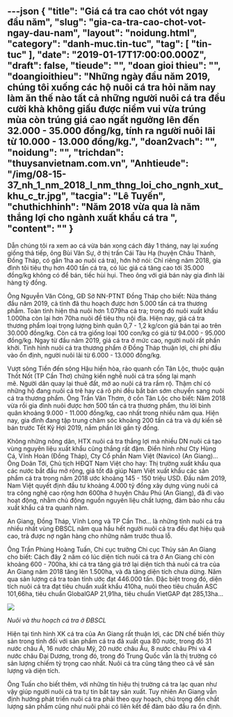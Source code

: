 ---json
{
    "title": "Giá cá tra cao chót vót ngay đầu năm",
    "slug": "gia-ca-tra-cao-chot-vot-ngay-dau-nam",
    "layout": "noidung.html",
    "category": "danh-muc.tin-tuc",
    "tag": [
        "tin-tuc"
    ],
    "date": "2019-01-17T17:00:00.000Z",
    "draft": false,
    "tieude": "",
    "doan gioi thieu": "",
    "doangioithieu": "Những ngày đầu năm 2019, chúng tôi xuống các hộ nuôi cá tra hỏi năm nay làm ăn thế nào tất cả những người nuôi cá tra đều cười khà không giấu được niềm vui vừa trúng mùa còn trúng giá cao ngất ngưởng lên đến 32.000 - 35.000 đồng/kg, tính ra người nuôi lãi từ 10.000 - 13.000 đồng/kg.",
    "doan2vach": "",
    "noidung": "",
    "trichdan": "thuysanvietnam.com.vn",
    "Anhtieude": "/img/08-15-37_nh_1_nm_2018_l_nm_thng_loi_cho_ngnh_xut_khu_c_tr.jpg",
    "tacgia": "Lê Tuyến",
    "chuthichhinh": "Năm 2018 vừa qua là năm thắng lợi cho ngành xuất khẩu cá tra ",
    "__content__": ""
}
---
<p>Dẫn ch&uacute;ng t&ocirc;i ra xem ao c&aacute; vừa b&aacute;n xong c&aacute;ch đ&acirc;y 1 th&aacute;ng, nay lại xuống giống thả tiếp, &ocirc;ng B&ugrave;i Văn Sự, ở thị trấn C&aacute;i T&agrave;u Hạ (huyện Ch&acirc;u Th&agrave;nh, Đồng Th&aacute;p, c&oacute; gần 1ha ao nu&ocirc;i c&aacute; tra), hớn hở n&oacute;i: Chỉ ri&ecirc;ng năm 2018, gia đ&igrave;nh t&ocirc;i ti&ecirc;u thụ hơn 400 tấn c&aacute; tra, c&oacute; l&uacute;c gi&aacute; c&aacute; tăng cao tới 35.000 đồng/kg kh&ocirc;ng c&oacute; để b&aacute;n, tiếc h&ugrave;i hụi. Theo &ocirc;ng với gi&aacute; b&aacute;n n&agrave;y gia đ&igrave;nh l&atilde;i h&agrave;ng tỷ đồng.</p>

<p>&Ocirc;ng Nguyễn Văn C&ocirc;ng, GĐ Sở NN-PTNT Đồng Th&aacute;p cho biết: Nửa th&aacute;ng đầu năm 2019, cả tỉnh đ&atilde; thu hoạch được hơn 5.000 tấn c&aacute; tra thương phẩm. To&agrave;n tỉnh hiện thả nu&ocirc;i hơn 1.079ha c&aacute; tra; trong đ&oacute; nu&ocirc;i xuất khẩu 1.000ha c&ograve;n lại hơn 70ha nu&ocirc;i để ti&ecirc;u thụ nội địa. Hiện nay, gi&aacute; c&aacute; tra thương phẩm&nbsp;loại trọng lượng b&igrave;nh qu&acirc;n 0,7 - 1,2 kg/con gi&aacute; b&aacute;n tại ao tr&ecirc;n 30.000 đồng/kg. C&ograve;n c&aacute; tra giống loại 100 con/kg c&oacute; gi&aacute; từ 94.000 - 95.000 đồng/kg. Ngay từ đầu năm 2019, gi&aacute; c&aacute; tra ở mức cao, người nu&ocirc;i rất phấn khởi. T&igrave;nh h&igrave;nh nu&ocirc;i c&aacute; tra thương phẩm ở Đồng Th&aacute;p thuận lợi, chi ph&iacute; đầu v&agrave;o ổn định, người nu&ocirc;i l&atilde;i từ 6.000 - 13.000 đồng/kg.</p>

<p>Vượt s&ocirc;ng Tiền đến s&ocirc;ng Hậu hiền h&ograve;a, rảo quanh cồn T&acirc;n Lộc, thuộc quận Thốt Nốt (TP Cần Thơ) chứng kiến&nbsp;nghề nu&ocirc;i&nbsp;c&aacute; tra sống lại mạnh mẽ.&nbsp;Người&nbsp;d&acirc;n quay lại thu&ecirc; đất, mở ao nu&ocirc;i c&aacute; tra rầm rộ. Thậm ch&iacute; c&oacute; những hộ đang nu&ocirc;i c&aacute; tr&ecirc; hay c&aacute; r&ocirc; phi đều bắt b&aacute;n sớm chuyển sang nu&ocirc;i c&aacute; tra thương phẩm. &Ocirc;ng Trần Văn Thơm, ở cồn T&acirc;n Lộc cho biết: Năm 2018 vừa rồi gia đ&igrave;nh nu&ocirc;i&nbsp;được&nbsp;hơn 500 tấn c&aacute; tra thương phẩm, thu lời b&igrave;nh qu&acirc;n khoảng 9.000 - 11.000 đồng/kg, cao nhất trong nhiều năm qua. Hiện nay, gia đ&igrave;nh đang tập trung chăm s&oacute;c khoảng 200 tấn c&aacute; tra v&agrave; dự kiến sẽ b&aacute;n trước Tết Kỷ Hợi 2019, nắm phần lời gần tỷ đồng.</p>

<p>Kh&ocirc;ng những n&ocirc;ng d&acirc;n, HTX nu&ocirc;i c&aacute; tra thắng lợi m&agrave; nhiều DN nu&ocirc;i c&aacute; tạo v&ugrave;ng nguy&ecirc;n liệu xuất khẩu cũng thắng rất&nbsp;đậm. Điển h&igrave;nh như Cty H&ugrave;ng C&aacute;, Vĩnh Ho&agrave;n (Đồng Th&aacute;p), Cty Cổ phần Nam Việt (Navico) (An Giang)&hellip; &Ocirc;ng Do&atilde;n Tới, Chủ tịch HĐQT Nam Việt cho hay: Thị trường xuất khẩu qua c&aacute;c nước bắt đầu mở rộng, gi&aacute; tốt đ&atilde; gi&uacute;p Nam Việt xuất khẩu c&aacute;c sản phẩm c&aacute; tra trong năm 2018 ước khoảng 145 - 150 triệu USD. Đầu năm 2019, Nam Việt quyết định đầu tư khoảng 4.000 tỷ đồng x&acirc;y dựng v&ugrave;ng nu&ocirc;i c&aacute; tra c&ocirc;ng nghệ cao rộng hơn 600ha ở huyện Ch&acirc;u Ph&uacute; (An Giang), đ&atilde; đi v&agrave;o hoạt động, nhằm chủ động nguồn nguy&ecirc;n liệu chất lượng, đảm bảo nhu cầu xuất khẩu c&aacute; tra quanh năm.&nbsp;</p>

<p>An Giang, Đồng Th&aacute;p, Vĩnh Long v&agrave; TP Cần Thơ&hellip; l&agrave; những tỉnh nu&ocirc;i c&aacute; tra nhiều nhất v&ugrave;ng ĐBSCL năm qua hầu hết người nu&ocirc;i c&aacute; tra đều đạt hiệu quả cao, trả được nợ ng&acirc;n h&agrave;ng cho những năm trước thua lỗ.&nbsp;</p>

<p>&Ocirc;ng Trần Ph&ugrave;ng Ho&agrave;ng Tuấn, Chi cục trưởng Chi cục Thủy sản An Giang cho biết: C&aacute;ch đ&acirc;y 2 năm c&oacute; l&uacute;c diện t&iacute;ch nu&ocirc;i c&aacute; tra ở An Giang chỉ c&ograve;n khoảng 600 - 700ha, khi c&aacute; tra tăng gi&aacute; trở lại diện t&iacute;ch thả nu&ocirc;i c&aacute; tra của An Giang năm 2018 tăng l&ecirc;n 1.500ha,&nbsp;v&agrave; đ&agrave; tăng&nbsp;diện t&iacute;ch&nbsp;chưa dừng. Năm qua sản lượng c&aacute; tra to&agrave;n tỉnh ước đạt 446.000 tấn. Đặc biệt trong đ&oacute;, diện t&iacute;ch nu&ocirc;i c&aacute; tra đạt ti&ecirc;u chuẩn xuất khẩu 410ha, nu&ocirc;i theo ti&ecirc;u chuẩn ASC 101,66ha, ti&ecirc;u chuẩn GlobalGAP 21,91ha, ti&ecirc;u chuẩn VietGAP đạt 285,13ha...</p>

<p><img src="https://image.nongnghiep.vn/upload/2019/1/16/08-15-37_nh_3_-_nuoi_v_thu_hoch_c_tr_o_dbscl.jpg" /></p>

<p><em>Nu&ocirc;i v&agrave; thu hoạch c&aacute; tra ở ĐBSCL&nbsp;</em></p>

<p>Hiện tại t&igrave;nh h&igrave;nh XK c&aacute; tra của An Giang rất thuận lợi, c&aacute;c DN chế biến thủy sản trong tỉnh đối với sản phẩm c&aacute; tra đ&atilde; xuất qua 80 nước, trong đ&oacute; 31 nước ch&acirc;u &Aacute;, 16 nước ch&acirc;u Mỹ, 20 nước ch&acirc;u &Acirc;u, 8 nước ch&acirc;u Phi v&agrave; 4 nước ch&acirc;u Đại Dương, trong đ&oacute;, trong đ&oacute; Trung Quốc vẫn l&agrave; thị trường c&oacute; sản lượng chiếm tỷ trọng cao nhất. Nu&ocirc;i c&aacute; tra cũng tăng theo cả về sản lượng v&agrave; diện t&iacute;ch.</p>

<p>&Ocirc;ng Tuấn cho biết th&ecirc;m, với những t&iacute;n hiệu thị trường c&aacute; tra lạc quan như vậy gi&uacute;p người nu&ocirc;i c&aacute; tra tự tin bắt tay sản xuất. Tuy nhi&ecirc;n An Giang vẫn định hướng ph&aacute;t triển nu&ocirc;i c&aacute; tra phải theo quy hoạch, ch&uacute; trọng đến chất lượng sản phẩm cũng như nu&ocirc;i phải c&oacute; li&ecirc;n kết để đảm bảo đầu ra ổn định.</p>
